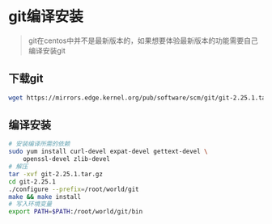 # git编译安装
> git在centos中并不是最新版本的，如果想要体验最新版本的功能需要自己编译安装git

## 下载git

``` bash
wget https://mirrors.edge.kernel.org/pub/software/scm/git/git-2.25.1.tar.gz
```

## 编译安装
 
``` bash
# 安装编译所需的依赖
sudo yum install curl-devel expat-devel gettext-devel \
    openssl-devel zlib-devel
# 解压
tar -xvf git-2.25.1.tar.gz
cd git-2.25.1
./configure --prefix=/root/world/git
make && make install
# 写入环境变量
export PATH=$PATH:/root/world/git/bin
```